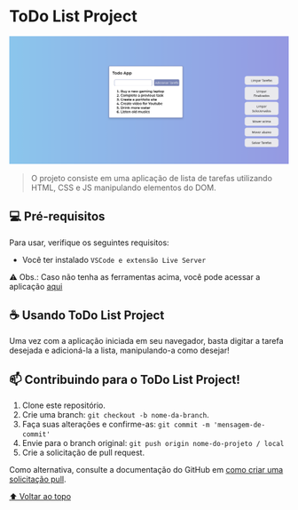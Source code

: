 # ToDo List Project

<img src="todo-list-project.png" alt="exemplo imagem">

> O projeto consiste em uma aplicação de lista de tarefas utilizando HTML, CSS e JS manipulando elementos do DOM.

## 💻 Pré-requisitos

Para usar, verifique os seguintes requisitos:

- Você ter instalado `VSCode e extensão Live Server`

⚠️ Obs.: Caso não tenha as ferramentas acima, você pode acessar a aplicação <a href="" >aqui</a>

## ☕ Usando ToDo List Project

Uma vez com a aplicação iniciada em seu navegador, basta digitar a tarefa desejada e adicioná-la a lista, manipulando-a como desejar!

## 📫 Contribuindo para o ToDo List Project!

1. Clone este repositório.
2. Crie uma branch: `git checkout -b nome-da-branch`.
3. Faça suas alterações e confirme-as: `git commit -m 'mensagem-de-commit'`
4. Envie para o branch original: `git push origin nome-do-projeto / local`
5. Crie a solicitação de pull request.

Como alternativa, consulte a documentação do GitHub em [como criar uma solicitação pull](https://help.github.com/en/github/collaborating-with-issues-and-pull-requests/creating-a-pull-request).

[⬆ Voltar ao topo](#todo-list-project)<br>
